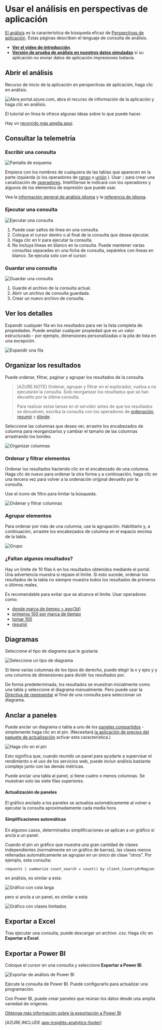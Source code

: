 <properties 
    pageTitle="Usar análisis - la herramienta de búsqueda eficaces de perspectivas de aplicación | Microsoft Azure" 
    description="Usar el análisis de la herramienta de búsqueda de diagnóstico potentes de perspectivas de aplicación. " 
    services="application-insights" 
    documentationCenter=""
    authors="danhadari" 
    manager="douge"/>

<tags 
    ms.service="application-insights" 
    ms.workload="tbd" 
    ms.tgt_pltfrm="ibiza" 
    ms.devlang="na" 
    ms.topic="article" 
    ms.date="10/21/2016" 
    ms.author="awills"/>


# <a name="using-analytics-in-application-insights"></a>Usar el análisis en perspectivas de aplicación


[El análisis](app-insights-analytics.md) es la característica de búsqueda eficaz de [Perspectivas de aplicación](app-insights-overview.md). Estas páginas describen el lenguaje de consulta de análisis.

* **[Ver el vídeo de introducción](https://applicationanalytics-media.azureedge.net/home_page_video.mp4)**.
* **[Versión de prueba de análisis en nuestros datos simuladas](https://analytics.applicationinsights.io/demo)** si su aplicación no enviar datos de aplicación impresiones todavía.

## <a name="open-analytics"></a>Abrir el análisis

Recurso de inicio de la aplicación en perspectivas de aplicación, haga clic en análisis.

![Abra portal.azure.com, abra el recurso de información de la aplicación y haga clic en análisis.](./media/app-insights-analytics-using/001.png)

El tutorial en línea le ofrece algunas ideas sobre lo que puede hacer.

Hay un [recorrido más amplia aquí](app-insights-analytics-tour.md).

## <a name="query-your-telemetry"></a>Consultar la telemetría

### <a name="write-a-query"></a>Escribir una consulta

![Pantalla de esquema](./media/app-insights-analytics-using/150.png)

Empiece con los nombres de cualquiera de las tablas que aparecen en la parte izquierda (o los operadores de [rango](app-insights-analytics-reference.md#range-operator) o [unión](app-insights-analytics-reference.md#union-operator) ). Usar `|` para crear una canalización de [operadores](app-insights-analytics-reference.md#queries-and-operators). IntelliSense le indicará con los operadores y algunos de los elementos de expresión que puede usar.

Vea la [información general de análisis idioma](app-insights-analytics-tour.md) y la [referencia de idioma](app-insights-analytics-reference.md).

### <a name="run-a-query"></a>Ejecutar una consulta

![Ejecutar una consulta](./media/app-insights-analytics-using/130.png)

1. Puede usar saltos de línea en una consulta.
2. Coloque el cursor dentro o al final de la consulta que desea ejecutar.
3. Haga clic en Ir para ejecutar la consulta.
4. No incluya líneas en blanco en la consulta. Puede mantener varias consultas separadas en una ficha de consulta, sepárelos con líneas en blanco. Se ejecuta solo con el cursor.

### <a name="save-a-query"></a>Guardar una consulta

![Guardar una consulta](./media/app-insights-analytics-using/140.png)

1. Guarde el archivo de la consulta actual.
2. Abrir un archivo de consulta guardada.
3. Crear un nuevo archivo de consulta.


## <a name="see-the-details"></a>Ver los detalles

Expandir cualquier fila en los resultados para ver la lista completa de propiedades. Puede ampliar cualquier propiedad que es un valor estructurado - por ejemplo, dimensiones personalizadas o la pila de lista en una excepción.

![Expandir una fila](./media/app-insights-analytics-using/070.png)

 

## <a name="arrange-the-results"></a>Organizar los resultados

Puede ordenar, filtrar, paginar y agrupar los resultados de la consulta.

> [AZURE.NOTE] Ordenar, agrupar y filtrar en el explorador, vuelva a no ejecutarán la consulta. Solo reorganizar los resultados que se han devuelto por la última consulta. 
> 
> Para realizar estas tareas en el servidor antes de que los resultados se devuelven, escriba la consulta con los operadores de [ordenación](app-insights-analytics-reference.md#sort-operator), [resumir](app-insights-analytics-reference.md#summarize-operator) y [dónde](app-insights-analytics-reference.md#where-operator) .

Seleccione las columnas que desea ver, arrastre los encabezados de columna para reorganizarlos y cambiar el tamaño de las columnas arrastrando los bordes.

![Organizar columnas](./media/app-insights-analytics-using/030.png)

### <a name="sort-and-filter-items"></a>Ordenar y filtrar elementos

Ordenar los resultados haciendo clic en el encabezado de una columna. Haga clic de nuevo para ordenar la otra forma y a continuación, haga clic en una tercera vez para volver a la ordenación original devuelto por la consulta.

Use el icono de filtro para limitar la búsqueda.

![Ordenar y filtrar columnas](./media/app-insights-analytics-using/040.png)



### <a name="group-items"></a>Agrupar elementos

Para ordenar por más de una columna, use la agrupación. Habilitarlo y, a continuación, arrastre los encabezados de columna en el espacio encima de la tabla.

![Grupo](./media/app-insights-analytics-using/060.png)



### <a name="missing-some-results"></a>¿Faltan algunos resultados?

Hay un límite de 10 filas k en los resultados obtenidos mediante el portal. Una advertencia muestra si repase el límite. Si esto sucede, ordenar los resultados de la tabla no siempre muestra todos los resultados de primeros o últimos reales. 

Es recomendable para evitar que se alcance el límite. Usar operadores como:

* [donde marca de tiempo > ago(3d)](app-insights-analytics-reference.md#where-operator)
* [primeros 100 por marca de tiempo](app-insights-analytics-reference.md#top-operator) 
* [tomar 100](app-insights-analytics-reference.md#take-operator)
* [resumir](app-insights-analytics-reference.md#summarize-operator) 



## <a name="diagrams"></a>Diagramas

Seleccione el tipo de diagrama que le gustaría:

![Seleccione un tipo de diagrama](./media/app-insights-analytics-using/230.png)

Si tiene varias columnas de los tipos de derecho, puede elegir la x y ejes y y una columna de dimensiones para dividir los resultados por.

De forma predeterminada, los resultados se muestran inicialmente como una tabla y seleccione el diagrama manualmente. Pero puede usar la [Directiva de representar](app-insights-analytics-reference.md#render-directive) al final de una consulta para seleccionar un diagrama.

## <a name="pin-to-dashboard"></a>Anclar a paneles

Puede anclar un diagrama o tabla a uno de los [paneles compartidos](app-insights-dashboards.md) - simplemente haga clic en el pin. (Necesitará [la aplicación de precios del paquete de actualización](app-insights-pricing.md) activar esta característica.) 

![Haga clic en el pin](./media/app-insights-analytics-using/pin-01.png)

Esto significa que, cuando reunido un panel para ayudarle a supervisar el rendimiento o el uso de los servicios web, puede incluir análisis bastante complejo junto con las demás métricas. 

Puede anclar una tabla al panel, si tiene cuatro o menos columnas. Se muestran solo las siete filas superiores.


#### <a name="dashboard-refresh"></a>Actualización de paneles

El gráfico anclado a los paneles se actualiza automáticamente al volver a ejecutar la consulta aproximadamente cada media hora.

#### <a name="automatic-simplifications"></a>Simplificaciones automáticas

En algunos casos, determinados simplificaciones se aplican a un gráfico si ancla a un panel.

Cuando el pin un gráfico que muestra una gran cantidad de clases independientes (normalmente en un gráfico de barras), las clases menos rellenadas automáticamente se agrupan en un único de clase "otros". Por ejemplo, esta consulta:

    requests | summarize count_search = count() by client_CountryOrRegion

en análisis, es similar a esta:


![Gráfico con cola larga](./media/app-insights-analytics-using/pin-07.png)

pero si ancla a un panel, es similar a esta:


![Gráfico con clases limitados](./media/app-insights-analytics-using/pin-08.png)




## <a name="export-to-excel"></a>Exportar a Excel

Tras ejecutar una consulta, puede descargar un archivo .csv. Haga clic en **Exportar a Excel**.

## <a name="export-to-power-bi"></a>Exportar a Power BI

Coloque el cursor en una consulta y seleccione **Exportar a Power BI**.

![Exportar de análisis de Power BI](./media/app-insights-analytics-using/240.png)

Ejecute la consulta de Power BI. Puede configurarlo para actualizar una programación.

Con Power BI, puede crear paneles que reúnan los datos desde una amplia variedad de orígenes.


[Obtenga más información sobre la exportación a Power BI](app-insights-export-power-bi.md)



[AZURE.INCLUDE [app-insights-analytics-footer](../../includes/app-insights-analytics-footer.md)]

